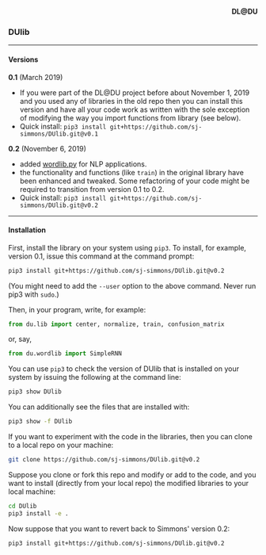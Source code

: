 <p align="right"> <b> DL@DU </b> </p> <a id="dldu"></a>

### DUlib
---

#### Versions

**0.1** (March 2019)
  * If you were part of the DL@DU project before about November 1, 2019 and
    you used any of libraries in the old repo then you can install this version
    and have all your code work as written with the sole exception of modifying
    the way you import functions from library (see below).
  * Quick install: `pip3 install git+https://github.com/sj-simmons/DUlib.git@v0.1`

**0.2** (November 6, 2019)
  * added [wordlib.py](du/wordlib.py) for NLP applications.
  * the functionality and functions (like `train`) in the original library
    have been enhanced and tweaked.  Some refactoring of your code might be
    required to transition from version 0.1 to 0.2.
  * Quick install: `pip3 install git+https://github.com/sj-simmons/DUlib.git@v0.2`

---

#### Installation

First, install the library on your system using `pip3`. To install, for example,
version 0.1, issue this command at the command prompt:
``` bash
pip3 install git+https://github.com/sj-simmons/DUlib.git@v0.2
```
(You might need to add the `--user` option to the above command. Never run
pip3 with `sudo`.)

Then, in your program, write, for example:
``` python
from du.lib import center, normalize, train, confusion_matrix
```
or, say,
``` python
from du.wordlib import SimpleRNN
```

You can use `pip3` to check the version of DUlib that is installed on your
system by issuing the following at the command line:
``` bash
pip3 show DUlib
```

You can additionally see the files that are installed with:
``` bash
pip3 show -f DUlib
```
If you want to experiment with the code in the libraries, then you can clone
to a local repo on your machine:
``` bash
git clone https://github.com/sj-simmons/DUlib.git@v0.2
```
Suppose you clone or fork this repo and modify or add to the code, and you
want to install (directly from your local repo) the modified libraries to your
local machine:
``` bash
cd DUlib
pip3 install -e .
```
Now suppose that you want to revert back to Simmons' version 0.2:
``` bash
pip3 install git+https://github.com/sj-simmons/DUlib.git@v0.2
```
